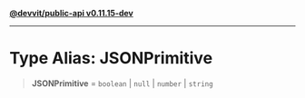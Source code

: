 [**@devvit/public-api v0.11.15-dev**](../README.md)

---

# Type Alias: JSONPrimitive

> **JSONPrimitive** = `boolean` \| `null` \| `number` \| `string`

